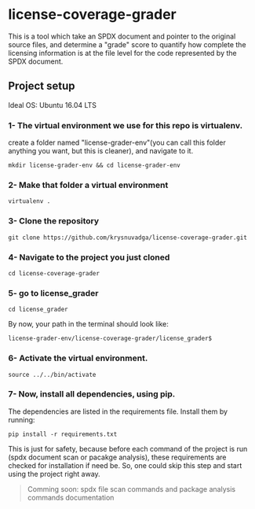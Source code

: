 # license-coverage-grader
This is a tool which take an SPDX document and pointer to the original source files, and determine a "grade" score to quantify how complete the licensing information is at the file level for the code represented by the SPDX document.

## Project setup
Ideal OS: Ubuntu 16.04 LTS

### 1- The virtual environment we use for this repo is virtualenv.
create a folder named "license-grader-env"(you can call this folder anything you want, but this is cleaner), and navigate to it.

`mkdir license-grader-env && cd license-grader-env`

### 2- Make that folder a virtual environment

`virtualenv .`

### 3- Clone the repository

`git clone https://github.com/krysnuvadga/license-coverage-grader.git`

### 4- Navigate to the project you just cloned

`cd license-coverage-grader`

### 5- go to license_grader

`cd license_grader`

By now, your path in the terminal should look like:

`license-grader-env/license-coverage-grader/license_grader$ `

### 6- Activate the virtual environment.

`source ../../bin/activate`

### 7- Now, install all dependencies, using pip.
The dependencies are listed in the requirements file.
Install them by running:

`pip install -r requirements.txt`

This is just for safety, because before each command of the project is run (spdx document scan or pacakge analysis), these requirements are checked for installation if need be.
So, one could skip this step and start using the project right away.

> Comming soon: spdx file scan commands and package analysis commands documentation


